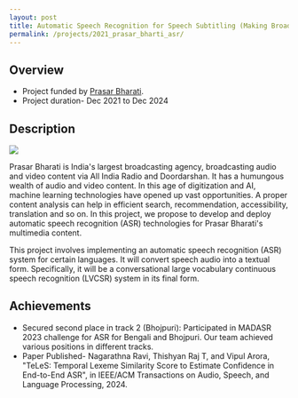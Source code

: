 ```yaml
---
layout: post
title: Automatic Speech Recognition for Speech Subtitling (Making Broadcast Content in various Indian Languages Accessible)
permalink: /projects/2021_prasar_bharti_asr/
---
```


## Overview

  - Project funded by [Prasar Bharati](https://prasarbharati.gov.in/).
  - Project duration- Dec 2021 to Dec 2024

## Description

<img class="img-cover mb-3" src="https://raw.githubusercontent.com/vipular/vipular.github.io/gh-pages/assets/img/asr_image.png">
<br />

Prasar Bharati is India's largest broadcasting agency, broadcasting audio and video content via All India Radio and Doordarshan. It has a humungous wealth of audio and video content. In this age of digitization and AI, machine learning technologies have opened up vast opportunities. A proper content analysis can help in efficient search, recommendation, accessibility, translation and so on. In this project, we propose to develop and deploy automatic speech recognition (ASR) technologies for Prasar Bharati's multimedia content.

This project involves implementing an automatic speech recognition (ASR) system for certain languages. It will convert speech audio into a textual form. Specifically, it will be a conversational large vocabulary continuous speech recognition (LVCSR) system in its final form.

## Achievements
- Secured second place in track 2 (Bhojpuri): Participated in MADASR 2023 challenge for ASR for Bengali and Bhojpuri. Our team achieved various positions in different tracks.
- Paper Published- Nagarathna Ravi, Thishyan Raj T, and Vipul Arora, "TeLeS: Temporal Lexeme Similarity Score to Estimate Confidence in End-to-End ASR", in IEEE/ACM Transactions on Audio, Speech, and Language Processing, 2024.

<!-- 
## Publications
 -->
